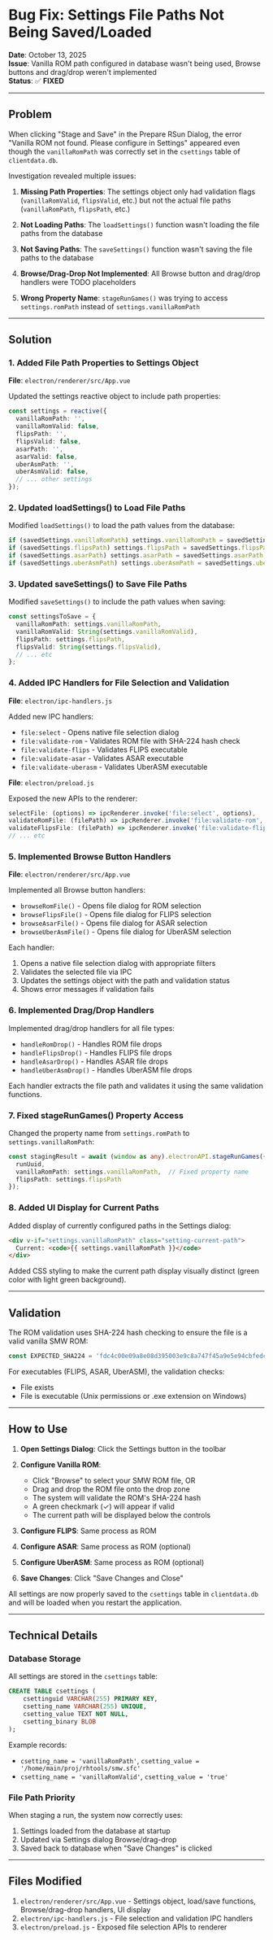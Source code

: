 # Bug Fix: Settings File Paths Not Being Saved/Loaded

**Date**: October 13, 2025  
**Issue**: Vanilla ROM path configured in database wasn't being used, Browse buttons and drag/drop weren't implemented  
**Status**: ✅ **FIXED**

---

## Problem

When clicking "Stage and Save" in the Prepare RSun Dialog, the error "Vanilla ROM not found. Please configure in Settings" appeared even though the `vanillaRomPath` was correctly set in the `csettings` table of `clientdata.db`.

Investigation revealed multiple issues:

1. **Missing Path Properties**: The settings object only had validation flags (`vanillaRomValid`, `flipsValid`, etc.) but not the actual file paths (`vanillaRomPath`, `flipsPath`, etc.)

2. **Not Loading Paths**: The `loadSettings()` function wasn't loading the file paths from the database

3. **Not Saving Paths**: The `saveSettings()` function wasn't saving the file paths to the database

4. **Browse/Drag-Drop Not Implemented**: All Browse button and drag/drop handlers were TODO placeholders

5. **Wrong Property Name**: `stageRunGames()` was trying to access `settings.romPath` instead of `settings.vanillaRomPath`

---

## Solution

### 1. Added File Path Properties to Settings Object

**File**: `electron/renderer/src/App.vue`

Updated the settings reactive object to include path properties:

```typescript
const settings = reactive({
  vanillaRomPath: '',
  vanillaRomValid: false,
  flipsPath: '',
  flipsValid: false,
  asarPath: '',
  asarValid: false,
  uberAsmPath: '',
  uberAsmValid: false,
  // ... other settings
});
```

### 2. Updated loadSettings() to Load File Paths

Modified `loadSettings()` to load the path values from the database:

```typescript
if (savedSettings.vanillaRomPath) settings.vanillaRomPath = savedSettings.vanillaRomPath;
if (savedSettings.flipsPath) settings.flipsPath = savedSettings.flipsPath;
if (savedSettings.asarPath) settings.asarPath = savedSettings.asarPath;
if (savedSettings.uberAsmPath) settings.uberAsmPath = savedSettings.uberAsmPath;
```

### 3. Updated saveSettings() to Save File Paths

Modified `saveSettings()` to include the path values when saving:

```typescript
const settingsToSave = {
  vanillaRomPath: settings.vanillaRomPath,
  vanillaRomValid: String(settings.vanillaRomValid),
  flipsPath: settings.flipsPath,
  flipsValid: String(settings.flipsValid),
  // ... etc
};
```

### 4. Added IPC Handlers for File Selection and Validation

**File**: `electron/ipc-handlers.js`

Added new IPC handlers:

- `file:select` - Opens native file selection dialog
- `file:validate-rom` - Validates ROM file with SHA-224 hash check
- `file:validate-flips` - Validates FLIPS executable
- `file:validate-asar` - Validates ASAR executable  
- `file:validate-uberasm` - Validates UberASM executable

**File**: `electron/preload.js`

Exposed the new APIs to the renderer:

```javascript
selectFile: (options) => ipcRenderer.invoke('file:select', options),
validateRomFile: (filePath) => ipcRenderer.invoke('file:validate-rom', { filePath }),
validateFlipsFile: (filePath) => ipcRenderer.invoke('file:validate-flips', { filePath }),
// ... etc
```

### 5. Implemented Browse Button Handlers

**File**: `electron/renderer/src/App.vue`

Implemented all Browse button handlers:

- `browseRomFile()` - Opens file dialog for ROM selection
- `browseFlipsFile()` - Opens file dialog for FLIPS selection
- `browseAsarFile()` - Opens file dialog for ASAR selection
- `browseUberAsmFile()` - Opens file dialog for UberASM selection

Each handler:
1. Opens a native file selection dialog with appropriate filters
2. Validates the selected file via IPC
3. Updates the settings object with the path and validation status
4. Shows error messages if validation fails

### 6. Implemented Drag/Drop Handlers

Implemented drag/drop handlers for all file types:

- `handleRomDrop()` - Handles ROM file drops
- `handleFlipsDrop()` - Handles FLIPS file drops
- `handleAsarDrop()` - Handles ASAR file drops
- `handleUberAsmDrop()` - Handles UberASM file drops

Each handler extracts the file path and validates it using the same validation functions.

### 7. Fixed stageRunGames() Property Access

Changed the property name from `settings.romPath` to `settings.vanillaRomPath`:

```typescript
const stagingResult = await (window as any).electronAPI.stageRunGames({
  runUuid,
  vanillaRomPath: settings.vanillaRomPath,  // Fixed property name
  flipsPath: settings.flipsPath
});
```

### 8. Added UI Display for Current Paths

Added display of currently configured paths in the Settings dialog:

```html
<div v-if="settings.vanillaRomPath" class="setting-current-path">
  Current: <code>{{ settings.vanillaRomPath }}</code>
</div>
```

Added CSS styling to make the current path display visually distinct (green color with light green background).

---

## Validation

The ROM validation uses SHA-224 hash checking to ensure the file is a valid vanilla SMW ROM:

```javascript
const EXPECTED_SHA224 = 'fdc4c00e09a8e08d395003e9c8a747f45a9e5e94cbfedc508458eb08';
```

For executables (FLIPS, ASAR, UberASM), the validation checks:
- File exists
- File is executable (Unix permissions or .exe extension on Windows)

---

## How to Use

1. **Open Settings Dialog**: Click the Settings button in the toolbar

2. **Configure Vanilla ROM**:
   - Click "Browse" to select your SMW ROM file, OR
   - Drag and drop the ROM file onto the drop zone
   - The system will validate the ROM's SHA-224 hash
   - A green checkmark (✓) will appear if valid
   - The current path will be displayed below the controls

3. **Configure FLIPS**: Same process as ROM

4. **Configure ASAR**: Same process as ROM (optional)

5. **Configure UberASM**: Same process as ROM (optional)

6. **Save Changes**: Click "Save Changes and Close"

All settings are now properly saved to the `csettings` table in `clientdata.db` and will be loaded when you restart the application.

---

## Technical Details

### Database Storage

All settings are stored in the `csettings` table:

```sql
CREATE TABLE csettings (
    csettinguid VARCHAR(255) PRIMARY KEY,
    csetting_name VARCHAR(255) UNIQUE,
    csetting_value TEXT NOT NULL,
    csetting_binary BLOB
);
```

Example records:
- `csetting_name = 'vanillaRomPath'`, `csetting_value = '/home/main/proj/rhtools/smw.sfc'`
- `csetting_name = 'vanillaRomValid'`, `csetting_value = 'true'`

### File Path Priority

When staging a run, the system now correctly uses:
1. Settings loaded from the database at startup
2. Updated via Settings dialog Browse/drag-drop
3. Saved back to database when "Save Changes" is clicked

---

## Files Modified

1. `electron/renderer/src/App.vue` - Settings object, load/save functions, Browse/drag-drop handlers, UI display
2. `electron/ipc-handlers.js` - File selection and validation IPC handlers
3. `electron/preload.js` - Exposed file selection APIs to renderer

